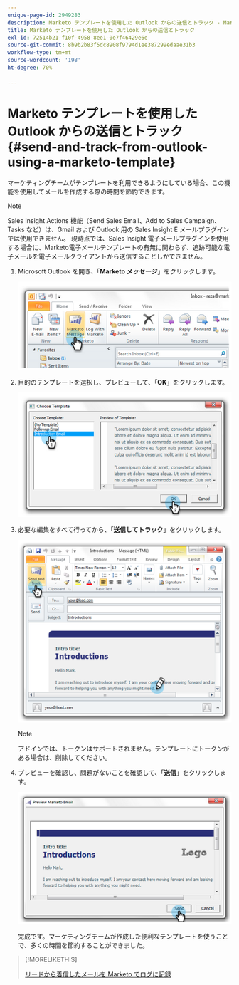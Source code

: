 ```yaml
---
unique-page-id: 2949283
description: Marketo テンプレートを使用した Outlook からの送信とトラック - Marketo ドキュメント - 製品ドキュメント
title: Marketo テンプレートを使用した Outlook からの送信とトラック
exl-id: 72514b21-f10f-4958-8ee1-0e7f46429e6e
source-git-commit: 8b9b2b83f5dc8908f9794d1ee387299edaae31b3
workflow-type: tm+mt
source-wordcount: '198'
ht-degree: 70%

---
```


# Marketo テンプレートを使用した Outlook からの送信とトラック {#send-and-track-from-outlook-using-a-marketo-template}

マーケティングチームがテンプレートを利用できるようにしている場合、この機能を使用してメールを作成する際の時間を節約できます。

>[!NOTE]
>
>Sales Insight Actions 機能（Send Sales Email、Add to Sales Campaign、Tasks など）は、Gmail および Outlook 用の Sales Insight E メールプラグインでは使用できません。 現時点では、Sales Insight 電子メールプラグインを使用する場合に、Marketo電子メールテンプレートの有無に関わらず、追跡可能な電子メールを電子メールクライアントから送信することしかできません。

1. Microsoft Outlook を開き、「**Marketo メッセージ**」をクリックします。

   ![](assets/image2014-9-23-17-3a8-3a33.png)

1. 目的のテンプレートを選択し、プレビューして、「**OK**」をクリックします。

   ![](assets/image2014-9-23-17-3a8-3a45.png)

1. 必要な編集をすべて行ってから、「**送信してトラック**」をクリックします。

   ![](assets/image2014-9-23-17-3a8-3a58.png)

   >[!NOTE]
   >
   >アドインでは、トークンはサポートされません。テンプレートにトークンがある場合は、削除してください。

1. プレビューを確認し、問題がないことを確認して、「**送信**」をクリックします。

   ![](assets/image2014-9-23-17-3a9-3a11.png)

   完成です。マーケティングチームが作成した便利なテンプレートを使うことで、多くの時間を節約することができました。

>[!MORELIKETHIS]
>
>[リードから着信したメールを Marketo でログに記録](/help/marketo/product-docs/marketo-sales-insight/using-msi/log-inbound-mail-from-your-leads-in-marketo.md)
